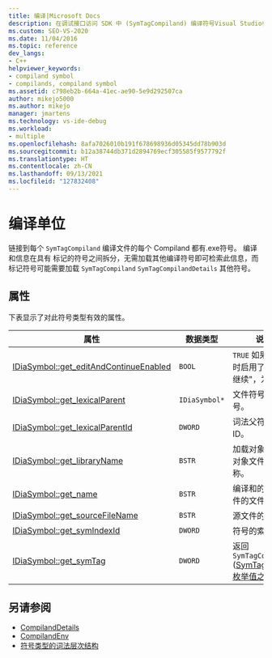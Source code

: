 ```yaml
---
title: 编译|Microsoft Docs
description: 在调试接口访问 SDK 中 (SymTagCompiland) 编译符号Visual Studio参考信息。
ms.custom: SEO-VS-2020
ms.date: 11/04/2016
ms.topic: reference
dev_langs:
- C++
helpviewer_keywords:
- compiland symbol
- compilands, compiland symbol
ms.assetid: c798eb2b-664a-41ec-ae90-5e9d292507ca
author: mikejo5000
ms.author: mikejo
manager: jmartens
ms.technology: vs-ide-debug
ms.workload:
- multiple
ms.openlocfilehash: 8afa7026010b191f678698936d05345dd78b903d
ms.sourcegitcommit: b12a38744db371d2894769ecf305585f9577792f
ms.translationtype: HT
ms.contentlocale: zh-CN
ms.lasthandoff: 09/13/2021
ms.locfileid: "127832408"
---
```

# <a name="compiland"></a>编译单位
链接到每个 `SymTagCompiland` 编译文件的每个 Compiland 都有.exe符号。 编译和信息在具有 标记的符号之间拆分，无需加载其他编译符号即可检索此信息，而标记符号可能需要加载 `SymTagCompiland` `SymTagCompilandDetails` 其他符号。

## <a name="properties"></a>属性
 下表显示了对此符号类型有效的属性。

|属性|数据类型|说明|
|--------------|---------------|-----------------|
|[IDiaSymbol::get_editAndContinueEnabled](../../debugger/debug-interface-access/idiasymbol-get-editandcontinueenabled.md)|`BOOL`|`TRUE` 如果在编译时启用了"编辑并继续"，为 。|
|[IDiaSymbol::get_lexicalParent](../../debugger/debug-interface-access/idiasymbol-get-lexicalparent.md)|`IDiaSymbol*`|文件符号.exe符号。|
|[IDiaSymbol::get_lexicalParentId](../../debugger/debug-interface-access/idiasymbol-get-lexicalparentid.md)|`DWORD`|词法父符号的 ID。|
|[IDiaSymbol::get_libraryName](../../debugger/debug-interface-access/idiasymbol-get-libraryname.md)|`BSTR`|加载对象的库或对象文件的名称。|
|[IDiaSymbol::get_name](../../debugger/debug-interface-access/idiasymbol-get-name.md)|`BSTR`|编译和的对象文件的文件名。|
|[IDiaSymbol::get_sourceFileName](../../debugger/debug-interface-access/idiasymbol-get-sourcefilename.md)|`BSTR`|源文件的名称。|
|[IDiaSymbol::get_symIndexId](../../debugger/debug-interface-access/idiasymbol-get-symindexid.md)|`DWORD`|符号的索引 ID。|
|[IDiaSymbol::get_symTag](../../debugger/debug-interface-access/idiasymbol-get-symtag.md)|`DWORD`|返回 `SymTagCompiland` ([SymTagEnum 枚举值之一) 。](../../debugger/debug-interface-access/symtagenum.md)|

## <a name="see-also"></a>另请参阅
- [CompilandDetails](../../debugger/debug-interface-access/compilanddetails.md)
- [CompilandEnv](../../debugger/debug-interface-access/compilandenv.md)
- [符号类型的词法层次结构](../../debugger/debug-interface-access/lexical-hierarchy-of-symbol-types.md)